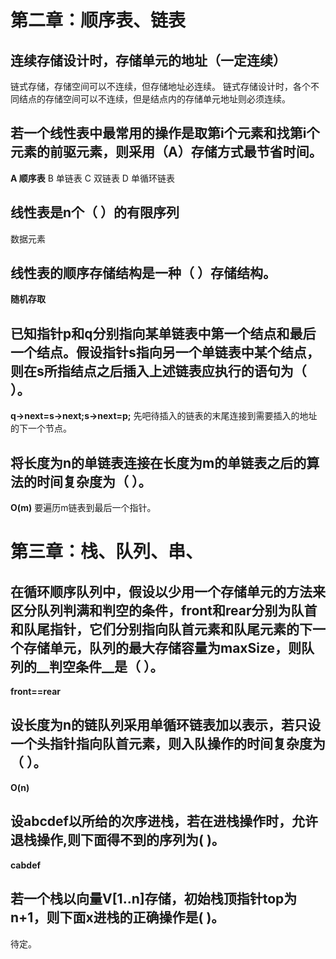 # 第二章：顺序表、链表
## 连续存储设计时，存储单元的地址（**一定连续**）
链式存储，存储空间可以不连续，但存储地址必连续。
链式存储设计时，各个不同结点的存储空间可以不连续，但是结点内的存储单元地址则必须连续。

## 若⼀个线性表中最常⽤的操作是取第i个元素和找第i个元素的前驱元素，则采⽤（A）存储⽅式最节省时间。
**A 顺序表** B 单链表 C 双链表 D 单循环链表

## 线性表是n个（ ）的有限序列
数据元素

## 线性表的顺序存储结构是⼀种（ ）存储结构。 
**随机存取**

## 已知指针p和q分别指向某单链表中第⼀个结点和最后⼀个结点。假设指针s指向另⼀个单链表中某个结点，则在s所指结点之后插⼊上述链表应执行的语句为（ ）。 
**q->next=s->next;s->next=p;**
先吧待插入的链表的末尾连接到需要插入的地址的下一个节点。

## 将长度为n的单链表连接在长度为m的单链表之后的算法的时间复杂度为（ ）。
**O(m)**
要遍历m链表到最后一个指针。

# 第三章：栈、队列、串、
## 在循环顺序队列中，假设以少用一个存储单元的方法来区分队列判满和判空的条件，front和rear分别为队首和队尾指针，它们分别指向队首元素和队尾元素的下一个存储单元，队列的最大存储容量为maxSize，则队列的__判空条件__是（ ）。
**front==rear**

## 设长度为n的链队列采用单循环链表加以表示，若只设一个头指针指向队首元素，则入队操作的时间复杂度为（ ）。
**O(n)**

## 设abcdef以所给的次序进栈，若在进栈操作时，允许退栈操作,则下面得不到的序列为( )。
**cabdef**

## 若⼀个栈以向量V[1..n]存储，初始栈顶指针top为n+1，则下⾯x进栈的正确操作是( )。
待定。

